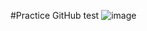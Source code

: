 #Practice GitHub
test
![image](https://github.com/Maxine311/FinancialCalendar/blob/master/Apppic1.png.png)
